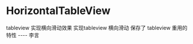 HorizontalTableView
===================

tableview 实现横向滑动效果
实现tableview 横向滑动    保存了 tableview  重用的特性
 ---- 李言
